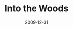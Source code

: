 ---
layout: productions
redirect_from:
- /productions/2009_Into_the_Woods
title: Into the Woods
date: 2009-12-31
approx_date: year
Theatre: Theatre Jacksonville
venue: Harold K. Smith Playhouse
cast:
- Narrator/Mysterious Man: Michael Lipp
crew:
- Director: Michael Lipp
---